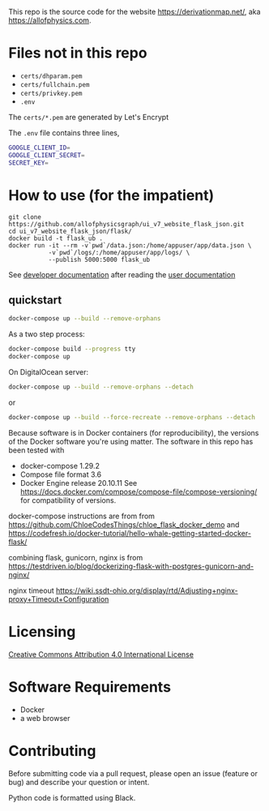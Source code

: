 
This repo is the source code for the website <https://derivationmap.net/>, aka <https://allofphysics.com>.



# Files not in this repo
 * `certs/dhparam.pem`
 * `certs/fullchain.pem`
 * `certs/privkey.pem`
 * `.env`

The `certs/*.pem` are generated by Let's Encrypt

The `.env` file contains three lines,
```bash
GOOGLE_CLIENT_ID=
GOOGLE_CLIENT_SECRET=
SECRET_KEY=
```

# How to use (for the impatient)

    git clone https://github.com/allofphysicsgraph/ui_v7_website_flask_json.git
    cd ui_v7_website_flask_json/flask/
    docker build -t flask_ub .
    docker run -it --rm -v`pwd`/data.json:/home/appuser/app/data.json \
               -v`pwd`/logs/:/home/appuser/app/logs/ \
               --publish 5000:5000 flask_ub

See [developer documentation](https://derivationmap.net/developer_documentation?referrer=github_README) after reading the [user documentation](https://derivationmap.net/user_documentation)


## quickstart

```bash
docker-compose up --build --remove-orphans
```
As a two step process:

```bash
docker-compose build --progress tty
docker-compose up
```
On DigitalOcean server:

```bash
docker-compose up --build --remove-orphans --detach
```
or
```bash
docker-compose up --build --force-recreate --remove-orphans --detach
```

Because software is in Docker containers (for reproducibility), the versions of the Docker software you're using matter. The
software in this repo has been tested with
* docker-compose 1.29.2
* Compose file format 3.6
* Docker Engine release 20.10.11
See <https://docs.docker.com/compose/compose-file/compose-versioning/> for compatibility of versions.


docker-compose instructions are from from
<https://github.com/ChloeCodesThings/chloe_flask_docker_demo>
and
<https://codefresh.io/docker-tutorial/hello-whale-getting-started-docker-flask/>

combining flask, gunicorn, nginx is from
<https://testdriven.io/blog/dockerizing-flask-with-postgres-gunicorn-and-nginx/>

nginx timeout
<https://wiki.ssdt-ohio.org/display/rtd/Adjusting+nginx-proxy+Timeout+Configuration>

# Licensing


[Creative Commons Attribution 4.0 International License](http://creativecommons.org/licenses/by/4.0/)


# Software Requirements

* Docker
* a web browser

# Contributing

Before submitting code via a pull request, please open an issue (feature or bug) and describe your question or intent.

Python code is formatted using Black.
